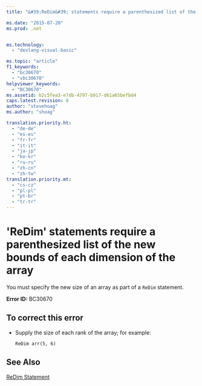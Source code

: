 ```yaml
---
title: "&#39;ReDim&#39; statements require a parenthesized list of the new bounds of each dimension of the array | Microsoft Docs"

ms.date: "2015-07-20"
ms.prod: .net


ms.technology: 
  - "devlang-visual-basic"

ms.topic: "article"
f1_keywords: 
  - "bc30670"
  - "vbc30670"
helpviewer_keywords: 
  - "BC30670"
ms.assetid: b2c5fea3-e7db-4797-b917-d61a65befbd4
caps.latest.revision: 8
author: "stevehoag"
ms.author: "shoag"

translation.priority.ht: 
  - "de-de"
  - "es-es"
  - "fr-fr"
  - "it-it"
  - "ja-jp"
  - "ko-kr"
  - "ru-ru"
  - "zh-cn"
  - "zh-tw"
translation.priority.mt: 
  - "cs-cz"
  - "pl-pl"
  - "pt-br"
  - "tr-tr"
---
```

# &#39;ReDim&#39; statements require a parenthesized list of the new bounds of each dimension of the array
You must specify the new size of an array as part of a `ReDim` statement.  
  
 **Error ID:** BC30670  
  
## To correct this error  
  
-   Supply the size of each rank of the array; for example:  
  
    ```  
    ReDim arr(5, 6)  
    ```  
  
## See Also  
 [ReDim Statement](../../visual-basic/language-reference/statements/redim-statement.md)